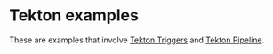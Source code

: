 # Tekton examples

These are examples that involve [Tekton Triggers](https://github.com/tektoncd/triggers) and [Tekton Pipeline](https://github.com/tektoncd/pipeline).
